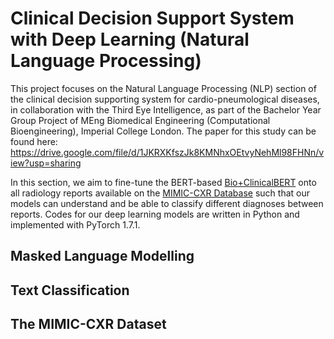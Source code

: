 # Clinical Decision Support System with Deep Learning (Natural Language Processing)

This project focuses on the Natural Language Processing (NLP) section of the clinical decision supporting system for cardio-pneumological diseases, in collaboration with the Third Eye Intelligence, as part of the Bachelor Year Group Project of MEng Biomedical Engineering (Computational Bioengineering), Imperial College London. The paper for this study can be found here: https://drive.google.com/file/d/1JKRXKfszJk8KMNhxOEtvyNehMl98FHNn/view?usp=sharing

In this section, we aim to fine-tune the BERT-based [Bio+ClinicalBERT](https://huggingface.co/emilyalsentzer/Bio_ClinicalBERT) onto all radiology reports available on the [MIMIC-CXR Database](https://physionet.org/content/mimic-cxr/2.0.0/) such that our models can understand and be able to classify different diagnoses between reports.  Codes for our deep learning models are written in Python and implemented with PyTorch 1.7.1. 

## Masked Language Modelling

## Text Classification 

## The MIMIC-CXR Dataset 


